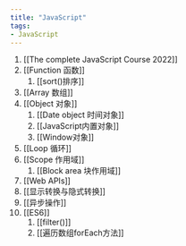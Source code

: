 ```yaml
---
title: "JavaScript"
tags: 
- JavaScript
---
```

1. [[The complete JavaScript Course 2022]]
2. [[Function 函数]]
	1. [[sort()排序]]
3. [[Array 数组]]
4. [[Object 对象]]
	1. [[Date object 时间对象]]
	2. [[JavaScript内置对象]]
	3. [[Window对象]]
5. [[Loop 循环]]
6. [[Scope 作用域]]
	1. [[Block area 块作用域]]
7. [[Web APIs]]
8. [[显示转换与隐式转换]]
9. [[异步操作]]
10. [[ES6]]
	1. [[filter()]]
	2. [[遍历数组forEach方法]]